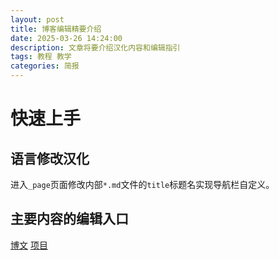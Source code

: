 ```yaml
---
layout: post
title: 博客编辑精要介绍
date: 2025-03-26 14:24:00
description: 文章将要介绍汉化内容和编辑指引
tags: 教程 教学
categories: 简报
---
```

# 快速上手

## 语言修改汉化

进入`_page`页面修改内部`*.md`文件的`title`标题名实现导航栏自定义。

## 主要内容的编辑入口

[博文](https://github.com/nviic/nviic.github.io/tree/main/_posts)
[项目](https://github.com/nviic/nviic.github.io/tree/main/_projects)
